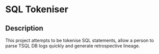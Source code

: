 # SQL Tokeniser #

## Description ##

This project attempts to be tokenise SQL statements, allow a person to parse TSQL DB logs quickly and generate retrospective lineage.
